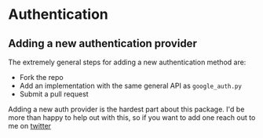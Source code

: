 # Authentication

## Adding a new authentication provider

The extremely general steps for adding a new authentication method are:
* Fork the repo
* Add an implementation with the same general API as `google_auth.py`
* Submit a pull request

Adding a new auth provider is the hardest part about this package. I'd be more than happy to help out with this, so if you want to add one reach out to me on [twitter](https://twitter.com/tylerjrichards)
